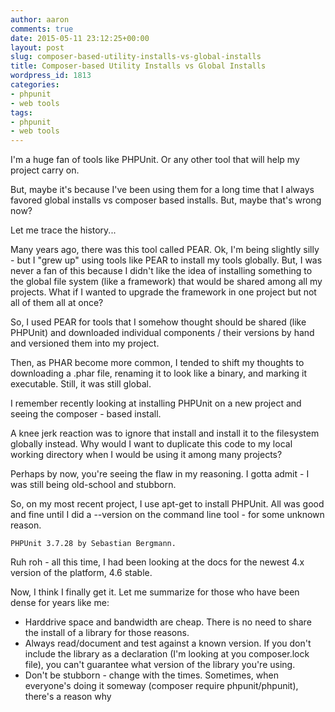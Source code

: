 ```yaml
---
author: aaron
comments: true
date: 2015-05-11 23:12:25+00:00
layout: post
slug: composer-based-utility-installs-vs-global-installs
title: Composer-based Utility Installs vs Global Installs
wordpress_id: 1813
categories:
- phpunit
- web tools
tags:
- phpunit
- web tools
---
```


I'm a huge fan of tools like PHPUnit.  Or any other tool that will help my project carry on.

But, maybe it's because I've been using them for a long time that I always favored global installs vs composer based installs.  But, maybe that's wrong now?

Let me trace the history...

Many years ago, there was this tool called PEAR.  Ok, I'm being slightly silly - but I "grew up" using tools like PEAR to install my tools globally.  But, I was never a fan of this because I didn't like the idea of installing something to the global file system (like a framework) that would be shared among all my projects.  What if I wanted to upgrade the framework in one project but not all of them all at once?

So, I used PEAR for tools that I somehow thought should be shared (like PHPUnit) and downloaded individual components / their versions by hand and versioned them into my project.

Then, as PHAR become more common, I tended to shift my thoughts to downloading a .phar file, renaming it to look like a binary, and marking it executable.  Still, it was still global.

I remember recently looking at installing PHPUnit on a new project and seeing the composer - based install.

A knee jerk reaction was to ignore that install and install it to the filesystem globally instead.  Why would I want to duplicate this code to my local working directory when I would be using it among many projects?

Perhaps by now, you're seeing the flaw in my reasoning.  I gotta admit - I was still being old-school and stubborn.

So, on my most recent project, I use apt-get to install PHPUnit.  All was good and fine until I did a --version on the command line tool - for some unknown reason.


    
    
    PHPUnit 3.7.28 by Sebastian Bergmann.
    



Ruh roh - all this time, I had been looking at the docs for the newest 4.x version of the platform, 4.6 stable.  

Now, I think I finally get it.  Let me summarize for those who have been dense for years like me:

- Harddrive space and bandwidth are cheap.  There is no need to share the install of a library for those reasons.
- Always read/document and test against a known version.  If you don't include the library as a declaration (I'm looking at you composer.lock file), you can't guarantee what version of the library you're using.
- Don't be stubborn - change with the times.  Sometimes, when everyone's doing it someway (composer require phpunit/phpunit), there's a reason why
